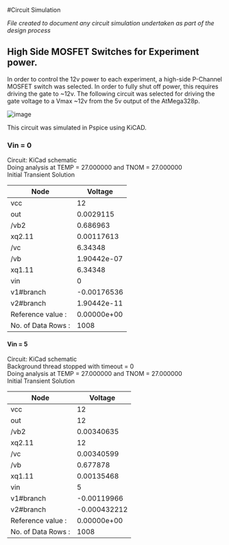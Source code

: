 #Circuit Simulation

_File created to document any circuit simulation undertaken as part of the design process_




## High Side MOSFET Switches for Experiment power.

In order to control the 12v power to each experiment, a high-side P-Channel MOSFET switch was selected. In order to fully shut off power, this requires driving
the gate to ~12v. The following circuit was selected for driving the gate voltage to a Vmax ~12v from the 5v output of the AtMega328p.

![image](https://user-images.githubusercontent.com/53580358/154959532-70c2d510-0010-4a74-b4e7-872c0a8f85d9.png)


This circuit was simulated in Pspice using KiCAD.

### Vin = 0

Circuit: KiCad schematic <br>
Doing analysis at TEMP = 27.000000 and TNOM = 27.000000 <br>
Initial Transient Solution <br>

|Node|                                   Voltage
|----|                                   -------
|vcc|                                         12
|out |                                 0.0029115
|/vb2 |                                 0.686963
|xq2.11|                              0.00117613
|/vc    |                                6.34348
|/vb     |                           1.90442e-07
|xq1.11   |                              6.34348
|vin       |                                   0
|v1#branch  |                        -0.00176536
|v2#branch   |                       1.90442e-11
| Reference value : | 0.00000e+00
|No. of Data Rows :| 1008

#### Vin = 5

Circuit: KiCad schematic <br>
Background thread stopped with timeout = 0 <br>
Doing analysis at TEMP = 27.000000 and TNOM = 27.000000 <br>
Initial Transient Solution <br>

|Node  |                                 Voltage
|----   |                                -------
|vcc     |                                    12
|out      |                                   12
|/vb2      |                          0.00340635
|xq2.11     |                                 12
|/vc         |                        0.00340599
|/vb          |                         0.677878
|xq1.11        |                      0.00135468
|vin            |                              5
|v1#branch       |                   -0.00119966
|v2#branch        |                 -0.000432212
| Reference value : | 0.00000e+00
|No. of Data Rows : |1008


